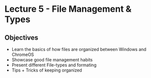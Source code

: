 # Lecture 5 - File Management & Types

## Objectives
+ Learn the basics of how files are organized between Windows and ChromeOS
+ Showcase good file management habits
+ Present different File-types and formating
+ Tips + Tricks of keeping organized